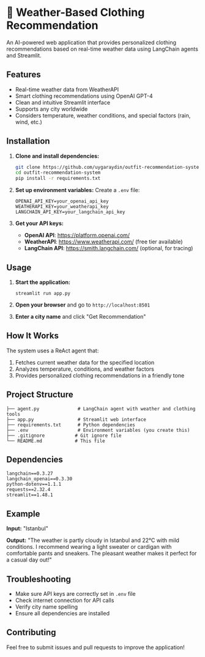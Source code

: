 # 👕 Weather-Based Clothing Recommendation

An AI-powered web application that provides personalized clothing recommendations based on real-time weather data using LangChain agents and Streamlit.

## Features

- Real-time weather data from WeatherAPI
- Smart clothing recommendations using OpenAI GPT-4
- Clean and intuitive Streamlit interface
- Supports any city worldwide
- Considers temperature, weather conditions, and special factors (rain, wind, etc.)

## Installation

1. **Clone and install dependencies:**
   ```bash
   git clone https://github.com/uygaraydin/outfit-recommendation-system.git
   cd outfit-recommendation-system
   pip install -r requirements.txt
   ```

2. **Set up environment variables:**
   Create a `.env` file:
   ```env
   OPENAI_API_KEY=your_openai_api_key
   WEATHERAPI_KEY=your_weatherapi_key
   LANGCHAIN_API_KEY=your_langchain_api_key
   ```

3. **Get your API keys:**
   - **OpenAI API**: https://platform.openai.com/
   - **WeatherAPI**: https://www.weatherapi.com/ (free tier available)
   - **LangChain API**: https://smith.langchain.com/ (optional, for tracing)

## Usage

1. **Start the application:**
   ```
   streamlit run app.py
   ```

2. **Open your browser** and go to `http://localhost:8501`

3. **Enter a city name** and click "Get Recommendation"

## How It Works

The system uses a ReAct agent that:
1. Fetches current weather data for the specified location
2. Analyzes temperature, conditions, and weather factors
3. Provides personalized clothing recommendations in a friendly tone

## Project Structure

```
├── agent.py              # LangChain agent with weather and clothing tools
├── app.py                # Streamlit web interface  
├── requirements.txt      # Python dependencies
├── .env                  # Environment variables (you create this)
├── .gitignore           # Git ignore file
└── README.md            # This file
```

## Dependencies

```
langchain==0.3.27
langchain_openai==0.3.30
python-dotenv==1.1.1
requests==2.32.4
streamlit==1.48.1
```

## Example

**Input:** "Istanbul"

**Output:** "The weather is partly cloudy in Istanbul and 22°C with mild conditions. I recommend wearing a light sweater or cardigan with comfortable pants and sneakers. The pleasant weather makes it perfect for a casual day out!"

## Troubleshooting

- Make sure API keys are correctly set in `.env` file
- Check internet connection for API calls
- Verify city name spelling
- Ensure all dependencies are installed

## Contributing

Feel free to submit issues and pull requests to improve the application!